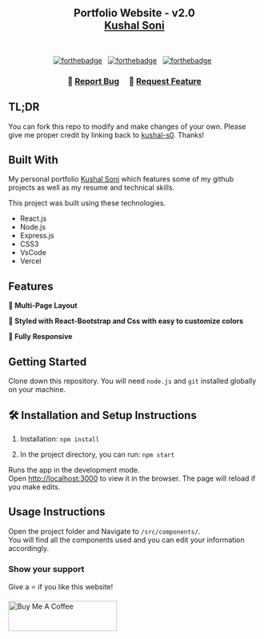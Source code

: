 <h2 align="center">
  Portfolio Website - v2.0<br/>
  <a href="https://portfolio1-blue-zeta.vercel.app/" target="_blank">Kushal Soni</a>
</h2>

<br/>

<center>

[![forthebadge](https://forthebadge.com/images/badges/built-with-love.svg)](https://forthebadge.com) &nbsp;
[![forthebadge](https://forthebadge.com/images/badges/made-with-javascript.svg)](https://forthebadge.com) &nbsp;
[![forthebadge](https://forthebadge.com/images/badges/open-source.svg)](https://forthebadge.com) &nbsp;


</center>

<h3 align="center">
    🔹
    <a href="https://github.com/kushal-s0/Portfolio/issues">Report Bug</a> &nbsp; &nbsp;
    🔹
    <a href="https://github.com/kushal-s0/Portfolio/issues">Request Feature</a>
</h3>

## TL;DR

You can fork this repo to modify and make changes of your own. Please give me proper credit by linking back to [kushal-s0](https://github.com/kushal-s0/Portfolio). Thanks!

## Built With

My personal portfolio <a href="https://portfolio1-blue-zeta.vercel.app/" target="_blank">Kushal Soni</a> which features some of my github projects as well as my resume and technical skills.<br/>

This project was built using these technologies.

- React.js
- Node.js
- Express.js
- CSS3
- VsCode
- Vercel

## Features

**📖 Multi-Page Layout**

**🎨 Styled with React-Bootstrap and Css with easy to customize colors**

**📱 Fully Responsive**

## Getting Started

Clone down this repository. You will need `node.js` and `git` installed globally on your machine.

## 🛠 Installation and Setup Instructions

1. Installation: `npm install`

2. In the project directory, you can run: `npm start`

Runs the app in the development mode.\
Open [http://localhost:3000](http://localhost:3000) to view it in the browser.
The page will reload if you make edits.

## Usage Instructions

Open the project folder and Navigate to `/src/components/`. <br/>
You will find all the components used and you can edit your information accordingly.

### Show your support

Give a ⭐ if you like this website!

<a href="https://www.buymeacoffee.com/soumyajit4419" target="_blank"><img src="https://cdn.buymeacoffee.com/buttons/v2/default-violet.png" alt="Buy Me A Coffee" height= "60px" width= "217px" ></a>
